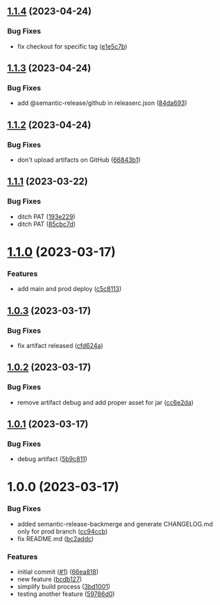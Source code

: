 ## [1.1.4](https://github.com/sfat/semantic-release-spring-boot-playground/compare/1.1.3...1.1.4) (2023-04-24)


### Bug Fixes

* fix checkout for specific tag ([e1e5c7b](https://github.com/sfat/semantic-release-spring-boot-playground/commit/e1e5c7b85b30239eced4add5ac32023757fae9ed))

## [1.1.3](https://github.com/sfat/semantic-release-spring-boot-playground/compare/1.1.2...1.1.3) (2023-04-24)


### Bug Fixes

* add @semantic-release/github in releaserc.json ([84da693](https://github.com/sfat/semantic-release-spring-boot-playground/commit/84da693aa002d951522772bc574e426ebcd1d797))

## [1.1.2](https://github.com/sfat/semantic-release-spring-boot-playground/compare/1.1.1...1.1.2) (2023-04-24)


### Bug Fixes

* don't upload artifacts on GitHub ([66843b1](https://github.com/sfat/semantic-release-spring-boot-playground/commit/66843b1ab55a51e4017fb78f76443e0cf64b38f6))

## [1.1.1](https://github.com/sfat/semantic-release-spring-boot-playground/compare/1.1.0...1.1.1) (2023-03-22)


### Bug Fixes

* ditch PAT ([193e229](https://github.com/sfat/semantic-release-spring-boot-playground/commit/193e229925d409db5fac4edeeab0bbc33cba01dd))
* ditch PAT ([85cbc7d](https://github.com/sfat/semantic-release-spring-boot-playground/commit/85cbc7d70cf0136f9ca10fe78172d9161b397488))

# [1.1.0](https://github.com/sfat/semantic-release-spring-boot-playground/compare/1.0.3...1.1.0) (2023-03-17)


### Features

* add main and prod deploy ([c5c8113](https://github.com/sfat/semantic-release-spring-boot-playground/commit/c5c811348ec75b829df8d15bd8d8850ef56bc7ac))

## [1.0.3](https://github.com/sfat/semantic-release-spring-boot-playground/compare/1.0.2...1.0.3) (2023-03-17)


### Bug Fixes

* fix artifact released ([cfd624a](https://github.com/sfat/semantic-release-spring-boot-playground/commit/cfd624a2fc70351788773bd29bb79eec02757e04))

## [1.0.2](https://github.com/sfat/semantic-release-spring-boot-playground/compare/1.0.1...1.0.2) (2023-03-17)


### Bug Fixes

* remove artifact debug and add proper asset for jar ([cc6e2da](https://github.com/sfat/semantic-release-spring-boot-playground/commit/cc6e2da78c90dc8c2c58d34872f76d5c424d8567))

## [1.0.1](https://github.com/sfat/semantic-release-spring-boot-playground/compare/1.0.0...1.0.1) (2023-03-17)


### Bug Fixes

* debug artifact ([5b9c811](https://github.com/sfat/semantic-release-spring-boot-playground/commit/5b9c81120c4a9e9cec258d6841cb306b45d8ddfa))

# 1.0.0 (2023-03-17)


### Bug Fixes

* added semantic-release-backmerge and generate CHANGELOG.md only for prod branch ([cc94ccb](https://github.com/sfat/semantic-release-spring-boot-playground/commit/cc94ccbe09a2ab894ddcbbf9a8d599af6022654a))
* fix README.md ([bc2addc](https://github.com/sfat/semantic-release-spring-boot-playground/commit/bc2addce793045ebe2bf47bb2ab2e1e768492959))


### Features

* initial commit ([#1](https://github.com/sfat/semantic-release-spring-boot-playground/issues/1)) ([66ea818](https://github.com/sfat/semantic-release-spring-boot-playground/commit/66ea818f75804b14b6708cb20b10783bb18d82a4))
* new feature ([bcdb127](https://github.com/sfat/semantic-release-spring-boot-playground/commit/bcdb127121484f6e23c85588d19686500abf09cd))
* simplify build process ([3bd1001](https://github.com/sfat/semantic-release-spring-boot-playground/commit/3bd10016ed3880f7c4b0f381a06956f3fd4b6c7b))
* testing another feature ([59786d0](https://github.com/sfat/semantic-release-spring-boot-playground/commit/59786d019fe7e830e0c73a67baca61246b669c72))
